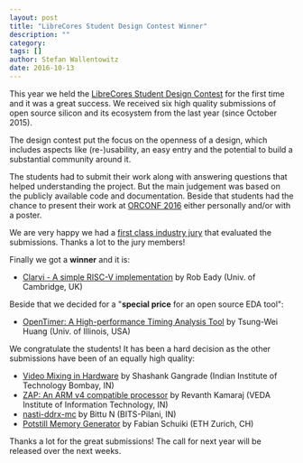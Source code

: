 ```yaml
---
layout: post
title: "LibreCores Student Design Contest Winner"
description: ""
category:
tags: []
author: Stefan Wallentowitz
date: 2016-10-13
---
```


This year we held the <a
href="https://librecores.org/designcontest">LibreCores Student Design
Contest</a> for the first time and it was a great success. We received
six high quality submissions of open source silicon and its ecosystem
from the last year (since October 2015).

The design contest put the focus on the openness of a design, which
includes aspects like (re-)usability, an easy entry and the potential
to build a substantial community around it.

The students had to submit their work along with answering questions
that helped understanding the project. But the main judgement was
based on the publicly available code and documentation. Beside that
students had the chance to present their work at <a
href="http://orconf.org">ORCONF 2016</a> either personally and/or with
a poster.

We are very happy we had a <a
href="https://librecores.org/designcontest">first class industry
jury</a> that evaluated the submissions. Thanks a lot to the jury
members!

Finally we got a <b>winner</b> and it is:

<ul>
<li> <a href="https://github.com/rjeady/clarvi">Clarvi - A simple
RISC-V implementation</a> by Rob Eady (Univ. of Cambridge, UK)</li>
</ul>

Beside that we decided for a "<b>special price</b> for an open source
EDA tool":

<ul>
<li> <a
href="http://web.engr.illinois.edu/~thuang19/software/timer/OpenTimer.html">OpenTimer:
A High-performance Timing Analysis Tool</a> by Tsung-Wei Huang
(Univ. of Illinois, USA)</li>
</ul>

We congratulate the students! It has been a hard decision as the other
submissions have been of an equally high quality:

<ul>

<li><a href="https://shashankgangrade.wordpress.com/gsoc-final/">Video
Mixing in Hardware</a> by Shashank Gangrade (Indian Institute of
Technology Bombay, IN)</li>

<li><a href="http://github.com/krevanth/ZAP">ZAP: An ARM v4 compatible
processor</a> by Revanth Kamaraj (VEDA Institute of Information
Technology, IN)</li>

<li><a href="https://github.com/diadatp/nasti-ddrx-mc">nasti-ddrx-mc</a>
by Bittu N (BITS-Pilani, IN)</li>

<li><a href="https://github.com/fabianschuiki/potstill">Potstill Memory
Generator</a> by Fabian Schuiki (ETH Zurich, CH)</li>

</ul>

Thanks a lot for the great submissions! The call for next year will be
released over the next weeks.
